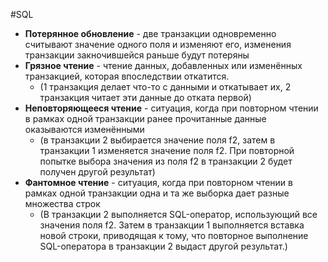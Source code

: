 #SQL 

- __Потерянное обновление__ - две транзакции одновременно считывают значение одного поля и изменяют его, изменения транзакции закночившейся раньше будут потеряны
- __Грязное чтение__ - чтение данных, добавленных или изменённых транзакцией, которая впоследствии откатится.
	- (1 транзакция делает что-то с данными и откатывает их, 2 транзакция читает эти данные до отката первой)
- __Неповторяющееся чтение__ - ситуация, когда при повторном чтении в рамках одной транзакции ранее прочитанные данные оказываются изменёнными
	- (в транзакции 2 выбирается значение поля f2, затем в транзакции 1 изменяется значение поля f2. При повторной попытке выбора значения из поля f2 в транзакции 2 будет получен другой результат)
- __Фантомное чтение__ - ситуация, когда при повторном чтении в рамках одной транзакции одна и та же выборка дает разные множества строк
	- (В транзакции 2 выполняется SQL-оператор, использующий все значения поля f2. Затем в транзакции 1 выполняется вставка новой строки, приводящая к тому, что повторное выполнение SQL-оператора в транзакции 2 выдаст другой результат.)
